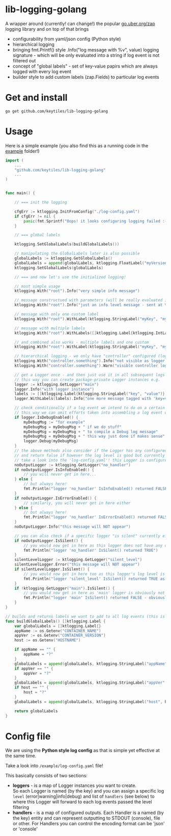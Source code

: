 # lib-logging-golang

A wrapper around (currently! can change!) the popular [go.uber.org/zap](https://pkg.go.dev/go.uber.org/zap) logging library and on top of that brings
 * configurability from yaml/json config (Python style)
 * hierarchical logging
 * bringing fmt.Printf() style .Info("log message with %v", value) logging signature - which will be only evaluated into a string if log event is not filtered out
 * concept of "global labels" - set of key-value papirs which are always logged with every log event
 * builder style to add custom labels (zap.Fields) to particular log events

# Get and install

`go get github.com/keytiles/lib-logging-golang`

# Usage

Here is a simple example (you also find this as a running code in the [example](example) folder!)

```go
import (
    ...
	"github.com/keytiles/lib-logging-golang"
	...
)


func main() {

	// === init the logging

	cfgErr := ktlogging.InitFromConfig("./log-config.yaml")
	if cfgErr != nil {
		panic(fmt.Sprintf("Oops! it looks configuring logging failed :-( error was: %v", cfgErr))
	}

	// === global labels

	ktlogging.SetGlobalLabels(buildGlobalLabels())

	// manipulating the GlobalLabels later is also possible
	globalLabels := ktlogging.GetGlobalLabels()
	globalLabels = append(globalLabels, ktlogging.FloatLabel("myVersion", 5.2))
	ktlogging.SetGlobalLabels(globalLabels)

	// === and now let's use the initialized logging!

	// most simple usage
	ktlogging.With("root").Info("very simple info message")

	// message constructued with parameters (will be really evaluated into a string if log event is not filtered out)
	ktlogging.With("root").Info("just an info level message - sent at %v", time.Now())

	// message with only one custom label
	ktlogging.With("root").WithLabel(ktlogging.StringLabel("myKey", "myValue")).Info("just an info level message - sent at %v", time.Now())

	// message with multiple labels
	ktlogging.With("root").WithLabels([]ktlogging.Label{ktlogging.IntLabel("myIntKey", 5), ktlogging.BoolLabel("myBoolKey", true)}).Info("just an info level message - sent at %v", time.Now())

	// and combined also works - multiple labels and one custom
	ktlogging.With("root").WithLabel(ktlogging.StringLabel("myKey", "myValue")).WithLabels([]ktlogging.Label{ktlogging.IntLabel("myIntKey", 5), ktlogging.BoolLabel("myBoolKey", true)}).Info("just an info level message - sent at %v", time.Now())

	// hierarchical logging - we only have "controller" configured (log-config.yaml) so this one will fall back in runtime
	ktlogging.With("controller.something").Info("not visible as logger level is 'warn'")
	ktlogging.With("controller.something").Warn("visible controller log")

	// get a Logger once - and then just use it in all subsequent logs
	// this way you can create package-private Logger instances e.g.
	logger := ktlogging.GetLogger("main")
	logger.Info("with logger instance")
	labels := []ktlogging.Label{ktlogging.StringLabel("key", "value")}
	logger.WithLabels(labels).Info("one more message tagged with 'key=value'")

	// check conditionally if a log event we intend to do on a certain level would be fired or not
	// this way we can omit efforts taken into assembling a log event which later would be simply just dropped anyways
	if logger.IsDebugEnabled() {
		myDebugMsg := "for example"
		myDebugMsg = myDebugMsg + " if we do stuff"
		myDebugMsg = myDebugMsg + " to compile a Debug log message"
		myDebugMsg = myDebugMsg + " this way just done if makes sense"
		logger.Debug(myDebugMsg)
	}
	// the above methods also consider if the Logger has any configured output (handler) or not
	// and return false if however the log level is good but currently the Logger does not output anywhere
	// take a look into the 'log-config.yaml'! this Logger is configured on "debug" level but no handlers attached...
	noOutputLogger := ktlogging.GetLogger("no_handler")
	if noOutputLogger.IsInfoEnabled() {
		// you will never get in here...
	} else {
		// but always here!
		fmt.Println("logger 'no_handler' IsInfoEnabled() returned FALSE")
	}
	if noOutputLogger.IsErrorEnabled() {
		// similarly, you will never get in here either
	} else {
		// but always here!
		fmt.Println("logger 'no_handler' IsErrorEnabled() returned FALSE")
	}
	noOutputLogger.Info("this message will NOT appear")

	// you can also check if a specific logger "is silent" currently either because of the log level or not having configured outputs...
	if noOutputLogger.IsSilent() {
		// you would now get in here as this logger does not have any output (handler)
		fmt.Println("logger 'no_handler' IsSilent() returned TRUE")
	}
	silentLevelLogger := ktlogging.GetLogger("silent_level")
	silentLevelLogger.Error("this message will NOT appear")
	if silentLevelLogger.IsSilent() {
		// you would now get in here too as this logger's log level is "none" at the moment
		fmt.Println("logger 'silent_level' IsSilent() returned TRUE as well")
	}
	if !ktlogging.GetLogger("main").IsSilent() {
		// you would now get in here as 'main' logger is obviously not "silent"
		fmt.Println("logger 'main' IsSilent() returned FALSE - obviously...")
	}
}

// builds and returns labels we want to add to all log events (this is just an example!!)
func buildGlobalLabels() []ktlogging.Label {
	var globalLabels = []ktlogging.Label{}
	appName := os.Getenv("CONTAINER_NAME")
	appVer := os.Getenv("CONTAINER_VERSION")
	host := os.Getenv("HOSTNAME")

	if appName == "" {
		appName = "?"
	}
	globalLabels = append(globalLabels, ktlogging.StringLabel("appName", appName))
	if appVer == "" {
		appVer = "?"
	}
	globalLabels = append(globalLabels, ktlogging.StringLabel("appVer", appVer))
	if host == "" {
		host = "?"
	}
	globalLabels = append(globalLabels, ktlogging.StringLabel("host", host))

	return globalLabels
}
```

# Config file

We are using the **Python style log config** as that is simple yet effective at the same time.

Take a look into `/example/log-config.yaml` file!

This basically consists of two sections:
 * **loggers** - is a map of Logger instances you want to create.  
   So each Logger is named (by the key) and you can assign a specific log `level` (error|warning|info|debug) and list of `handlers` (see below) to where this Logger
   will forward to each log events passed the level filtering
 * **handlers** - is a map of configured outputs.
   Each Handler is a named (by the key) entity and can represent outputting to STDOUT (console), file or other. For Handlers you can control the encoding format can be 'json' or 'console'



